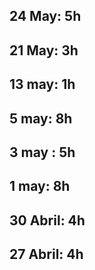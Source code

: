 ## 24 May: 5h

## 21 May: 3h

## 13 may: 1h

## 5 may: 8h

## 3 may : 5h

## 1 may: 8h

## 30 Abril: 4h

## 27 Abril: 4h

